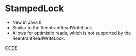 # StampedLock

* New in Java 8 
* Similar to the ReentrantReadWriteLock. 
* Allows for optimistic reads, which is not supported by the ReentrantReadWriteLock. 


[CODE](https://github.com/guyc1812/Tony/blob/master/src/main/java/com/avengers/tony/JavaBasic/lock/code)
